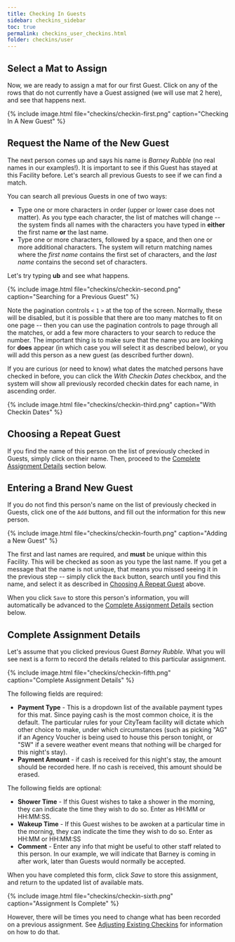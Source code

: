 ```yaml
---
title: Checking In Guests
sidebar: checkins_sidebar
toc: true
permalink: checkins_user_checkins.html
folder: checkins/user
---
```


## Select a Mat to Assign

Now, we are ready to assign a mat for our first Guest.  Click on any
of the rows that do not currently have a Guest assigned (we will
use mat 2 here), and see that happens next.

{% include image.html file="checkins/checkin-first.png" caption="Checking In A New Guest" %}

## Request the Name of the New Guest

The next person comes up and says his name is *Barney Rubble* (no
real names in our examples!).  It is important to see if this Guest
has stayed at this Facility before.  Let's search all previous Guests
to see if we can find a match.

You can search all previous Guests in one of two ways:
* Type one or more characters in order (upper or lower case does not
  matter).  As you type each character, the list of matches will
  change -- the system finds all names with the characters you have
  typed in **either** the first name **or** the last name.
* Type one or more characters, followed by a space, and then one or
  more additional characters.  The system will return matching names
  where the *first name* contains the first set of characters, and the
  *last name* contains the second set of characters.

Let's try typing **ub** and see what happens.

{% include image.html file="checkins/checkin-second.png" caption="Searching for a Previous Guest" %}

Note the pagination controls `<` `1` `>` at the top of the screen.
Normally, these will be disabled, but it is possible that there are
too many matches to fit on one page -- then you can use the pagination
controls to page through all the matches, or add a few more characters
to your search to reduce the number.  The important thing is to make
sure that the name you are looking for **does** appear (in which case
you will select it as described below), or you will add this person
as a new guest (as described further down).

If you are curious (or need to know) what dates the matched persons have
checked in before, you can click the *With Checkin Dates* checkbox, and
the system will show all previously recorded checkin dates for each name,
in ascending order.

{% include image.html file="checkins/checkin-third.png" caption="With Checkin Dates" %}

## Choosing a Repeat Guest

If you find the name of this person on the list of previously checked in
Guests, simply click on their name.  Then, proceed to the
[Complete Assignment Details](#complete-assignment-details)
section below.

## Entering a Brand New Guest

If you do not find this person's name on the list of previously checked in
Guests, click one of the `Add` buttons, and fill out the information for
this new person.

{% include image.html file="checkins/checkin-fourth.png" caption="Adding a New Guest" %}

The first and last names are required, and **must** be unique within this
Facility.  This will be checked as soon as you type the last name.  If you
get a message that the name is not unique, that means you missed seeing it
in the previous step -- simply click the `Back` button, search until you
find this name, and select it as described in
[Choosing A Repeat Guest](#choosing-a-repeat-guest) above.

When you click `Save` to store this person's information, you will automatically
be advanced to the
[Complete Assignment Details](#complete-assignment-details)
section below.

## Complete Assignment Details

Let's assume that you clicked previous Guest *Barney Rubble*.  What you will
see next is a form to record the details related to this particular assignment.

{% include image.html file="checkins/checkin-fifth.png" caption="Complete Assignment Details" %}

The following fields are required:
* **Payment Type** - This is a dropdown list of the available payment types
  for this mat.  Since paying cash is the most common choice, it is the
  default.  The particular rules for your CityTeam facility will dictate
  which other choice to make, under which circumstances (such as picking
  "AG" if an Agency Voucher is being used to house this person tonight,
  or "SW" if a severe weather event means that nothing will be charged
  for this night's stay).
* **Payment Amount** - if cash is received for this night's stay, the amount
  should be recorded here.  If no cash is received, this amount should be
  erased.

The following fields are optional:
* **Shower Time** - If this Guest wishes to take a shower in the morning,
  they can indicate the time they wish to do so.  Enter as HH:MM or
  HH:MM:SS.
* **Wakeup Time** - If this Guest wishes to be awoken at a particular time
  in the morning, they can indicate the time they wish to do so.  Enter as
  HH:MM or HH:MM:SS
* **Comment** - Enter any info that might be useful to other staff related
  to this person.  In our example, we will indicate that Barney is coming
  in after work, later than Guests would normally be accepted.

When you have completed this form, click *Save* to store this assignment,
and return to the updated list of available mats.

{% include image.html file="checkins/checkin-sixth.png" caption="Assignment Is Complete" %}

However, there will be times you need to change what has been recorded
on a previous assignment.  See [Adjusting Existing Checkins](checkins_user_adjusting)
for information on how to do that.
